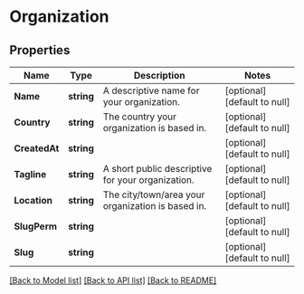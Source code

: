 # Organization

## Properties
Name | Type | Description | Notes
------------ | ------------- | ------------- | -------------
**Name** | **string** | A descriptive name for your organization. | [optional] [default to null]
**Country** | **string** | The country your organization is based in. | [optional] [default to null]
**CreatedAt** | **string** |  | [optional] [default to null]
**Tagline** | **string** | A short public descriptive for your organization. | [optional] [default to null]
**Location** | **string** | The city/town/area your organization is based in. | [optional] [default to null]
**SlugPerm** | **string** |  | [optional] [default to null]
**Slug** | **string** |  | [optional] [default to null]

[[Back to Model list]](../README.md#documentation-for-models) [[Back to API list]](../README.md#documentation-for-api-endpoints) [[Back to README]](../README.md)


